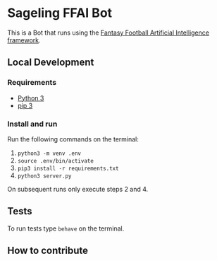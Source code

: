 # Sageling FFAI Bot

This is a Bot that runs using the [Fantasy Football Artificial Intelligence framework](https://github.com/njustesen/ffai).

## Local Development

### Requirements

* [Python 3](https://realpython.com/installing-python/)
* [pip 3](https://pip.pypa.io/en/stable/installing/)

### Install and run

Run the following commands on the terminal:
1. `python3 -m venv .env`
2. `source .env/bin/activate`
3. `pip3 install -r requirements.txt`
4. `python3 server.py`

On subsequent runs only execute steps 2 and 4.

## Tests

To run tests type `behave` on the terminal.

## How to contribute
